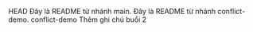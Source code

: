 HEAD
Đây là README từ nhánh main.
Đây là README từ nhánh conflict-demo.
conflict-demo
Thêm ghi chú buổi 2
